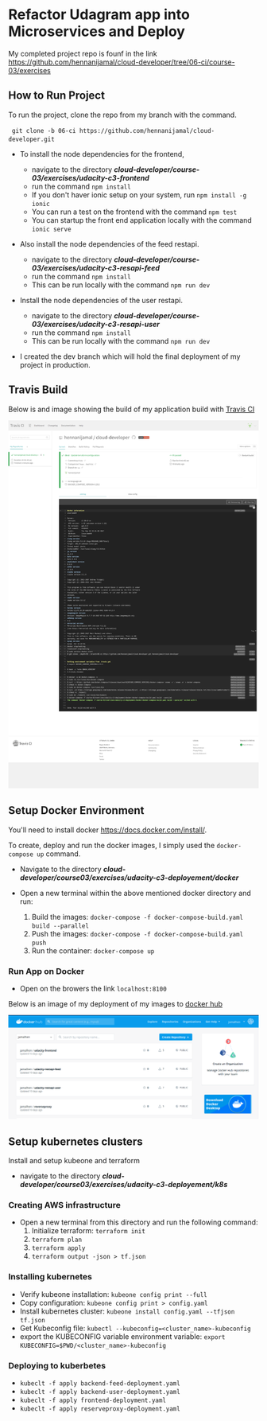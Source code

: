 # Refactor Udagram app into Microservices and Deploy

My completed project repo is founf in the link https://github.com/hennanijamal/cloud-developer/tree/06-ci/course-03/exercises

## How to Run Project

To run the project, clone the repo from my branch with the command.

` git clone -b 06-ci https://github.com/hennanijamal/cloud-developer.git`

- To install the node dependencies for the frontend, 
    - navigate to the directory ***cloud-developer/course-03/exercises/udacity-c3-frontend***
    - run the command `npm install`
    - If you don't haver ionic setup on your system, run `npm install -g ionic`
    - You can run a test on the frontend with the command `npm test`
    - You can startup the front end application locally with the command `ionic serve`

- Also install the node dependencies of the feed restapi.
    - navigate to the directory ***cloud-developer/course-03/exercises/udacity-c3-resapi-feed***
    - run the command `npm install`
    - This can be run locally with the command `npm run dev`

- Install the node dependencies of the user restapi.
    - navigate to the directory ***cloud-developer/course-03/exercises/udacity-c3-resapi-user***
    - run the command `npm install`
    - This can be run locally with the command `npm run dev`

- I created the dev branch which will hold the final deployment of my project in production.

## Travis Build 

Below is and image showing the build of my application build with [Travis CI ](https://travis-ci.org/hennanijamal/cloud-developer)

![travis](images/traviscli.png)

## Setup Docker Environment

You'll need to install docker https://docs.docker.com/install/.

To create, deploy and run the docker images, I simply used the `docker-compose up` command.

- Navigate to the directory ***cloud-developer/course03/exercises/udacity-c3-deployement/docker***

- Open a new terminal within the above mentioned docker directory and run:

    1. Build the images: `docker-compose -f docker-compose-build.yaml build --parallel`
    2. Push the images: `docker-compose -f docker-compose-build.yaml push`
    3. Run the container: `docker-compose up`

### Run App on Docker
- Open on the browers the link `localhost:8100`

Below is an image of my deployment of my images to  [docker hub](https://hub.docker.com/u/jamalhen) 

![docker hub](images/dockerhub.png)


## Setup kubernetes clusters

Install and setup kubeone and terraform

- navigate to the directory ***cloud-developer/course03/exercises/udacity-c3-deployement/k8s***

### Creating AWS infrastructure
- Open a new terminal from this directory and run the following command:
    1. Initialize terraform: `terraform init`
    2. `terraform plan`
    3. `terraform apply`
    4. `terraform output -json > tf.json`
  
### Installing kubernetes
- Verify kubeone installation: `kubeone config print --full`
- Copy configuration: `kubeone config print > config.yaml`
- Install kubernetes cluster: `kubeone install config.yaml --tfjson tf.json`
- Get Kubeconfig file: `kubectl --kubeconfig=<cluster_name>-kubeconfig`
- export the KUBECONFIG variable environment variable: `export KUBECONFIG=$PWD/<cluster_name>-kubeconfig` 

### Deploying to kuberbetes
- `kubeclt -f apply backend-feed-deployment.yaml`
- `kubeclt -f apply backend-user-deployment.yaml`
- `kubeclt -f apply frontend-deployment.yaml`
- `kubeclt -f apply reserveproxy-deployment.yaml`
